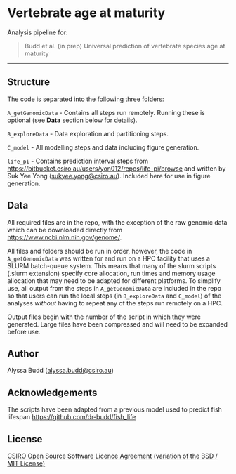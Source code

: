 # Vertebrate age at maturity 

Analysis pipeline for:

>Budd et al. (in prep) Universal prediction of vertebrate species age at maturity

---

## Structure

The code is separated into the following three folders:

`A_getGenomicData` - Contains all steps run remotely. Running these is optional (see **Data** section below for details).

`B_exploreData` - Data exploration and partitioning steps. 

`C_model` - All modelling steps and data including figure generation.

`life_pi` - Contains prediction interval steps from https://bitbucket.csiro.au/users/yon012/repos/life_pi/browse and written by Suk Yee Yong (sukyee.yong@csiro.au). Included here for use in figure generation.  

## Data

All required files are in the repo, with the exception of the raw genomic data which can be downloaded directly from https://www.ncbi.nlm.nih.gov/genome/.

All files and folders should be run in order, however, the code in `A_getGenomicData` was written for and run on a HPC facility that uses a SLURM batch-queue system. This means that many of the slurm scripts (.slurm extension) specify core allocation, run times and memory usage allocation that may need to be adapted for different platforms. To simplify use, all output from the steps in `A_getGenomicData` are included in the repo so that users can run the local steps (in `B_exploreData` and `C_model`) of the analyses *without* having to repeat any of the steps run remotely on a HPC. 

Output files begin with the number of the script in which they were generated. Large files have been compressed and will need to be expanded before use. 

## Author
Alyssa Budd (alyssa.budd@csiro.au)

## Acknowledgements
The scripts have been adapted from a previous model used to predict fish lifespan https://github.com/dr-budd/fish_life

## License
[CSIRO Open Source Software Licence Agreement (variation of the BSD / MIT License)](LICENSE.txt)
